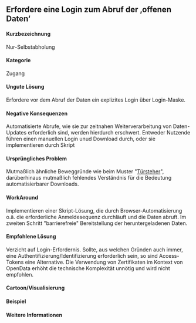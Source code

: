 ## Erfordere eine Login zum Abruf der ‚offenen Daten‘

#### Kurzbezeichnung
Nur-Selbstabholung

#### Kategorie
Zugang

#### Ungute Lösung
Erfordere vor dem Abruf der Daten ein explizites Login über Login-Maske.

#### Negative Konsequenzen
Automatisierte Abrufe, wie sie zur zeitnahen Weiterverarbeitung von Daten-Updates erforderlich sind, werden hierdurch erschwert. Entweder Nutzende führen einen manuellen Login unud Download durch, oder sie implementieren durch Skript 

#### Ursprüngliches Problem
Mutmaßlich ähnliche Beweggründe wie beim Muster "[Türsteher](registrierung.md)", darüberhinaus mutmaßlich fehlendes Verständnis für die Bedeutung automatisierbarer Downloads.

#### WorkAround
Implementieren einer Skript-Lösung, die durch Browser-Automatisierung o.ä. die erforderliche Anmeldesequenz durchläuft und die Daten abruft. Im zweiten Schritt "barrierefreie" Bereitstellung der heruntergeladenen Daten.

#### Empfohlene Lösung
Verzicht auf Login-Erfordernis. Sollte, aus welchen Gründen auch immer, eine Authentifizierung/Identifizierung erforderlich sein, so sind Access-Tokens eine Alternative. Die Verwendung von Zertifikaten im Kontext von OpenData erhöht die technische Komplexität unnötig und wird nicht empfohlen.

#### Cartoon/Visualisierung

#### Beispiel

#### Weitere Informationen

